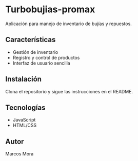 # Turbobujias-promax

Aplicación para manejo de inventario de bujías y repuestos.

## Características

- Gestión de inventario
- Registro y control de productos
- Interfaz de usuario sencilla

## Instalación

Clona el repositorio y sigue las instrucciones en el README.

## Tecnologías

- JavaScript
- HTML/CSS

## Autor

Marcos Mora